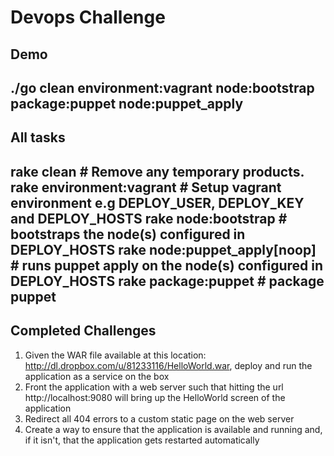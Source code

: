 # Devops Challenge #

## Demo ##

  ./go clean environment:vagrant node:bootstrap package:puppet node:puppet_apply
---

## All tasks ##
  rake clean                    # Remove any temporary products.
  rake environment:vagrant      # Setup vagrant environment e.g DEPLOY_USER, DEPLOY_KEY and DEPLOY_HOSTS
  rake node:bootstrap           # bootstraps the node(s) configured in DEPLOY_HOSTS
  rake node:puppet_apply[noop]  # runs puppet apply on the node(s) configured in DEPLOY_HOSTS
  rake package:puppet           # package puppet
---

## Completed Challenges ##

1. Given the WAR file available at this location: http://dl.dropbox.com/u/81233116/HelloWorld.war, deploy and run the application as a service on the box
2. Front the application with a web server such that hitting the url http://localhost:9080 will bring up the HelloWorld screen of the application
3. Redirect all 404 errors to a custom static page on the web server
4. Create a way to ensure that the application is available and running and, if it isn't, that the application gets restarted automatically
